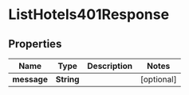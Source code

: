 

# ListHotels401Response

## Properties

Name | Type | Description | Notes
------------ | ------------- | ------------- | -------------
**message** | **String** |  |  [optional]





